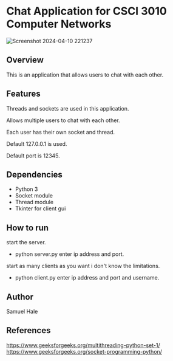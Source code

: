 # Chat Application for CSCI 3010 Computer Networks

![Screenshot 2024-04-10 221237](https://github.com/sjhaleprogrammer/CSCI3010-chatapp/assets/60676867/4bf31eae-5a7c-47ca-a1a0-e40257434065)



## Overview

This is an application that allows users to chat with each other.

## Features

Threads and sockets are used in this application.

Allows multiple users to chat with each other.

Each user has their own socket and thread.

Default 127.0.0.1 is used.

Default port is 12345.



## Dependencies

- Python 3
- Socket module
- Thread module
- Tkinter for client gui 


## How to run

start the server. 
- python server.py
enter ip address and port.


start as many clients as you want i don't know the limitations.
- python client.py
enter ip address and port and username.


## Author
Samuel Hale


## References
https://www.geeksforgeeks.org/multithreading-python-set-1/
https://www.geeksforgeeks.org/socket-programming-python/



